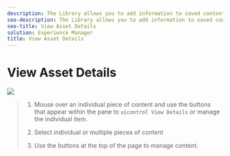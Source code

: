 ```yaml
---
description: The Library allows you to add information to saved content so you can organize your assets based on your brand strategy.
seo-description: The Library allows you to add information to saved content so you can organize your assets based on your brand strategy.
seo-title: View Asset Details
solution: Experience Manager
title: View Asset Details
---
```


# View Asset Details

![](http://350.df9.mwp.accessdomain.com/wp-content/uploads/2015/09/LibraryMultiSelect-1024x560.png)
>1. Mouse over an individual piece of content and use the buttons that appear within the pane to `uicontrol View Details` or manage the individual item.
>   
>1. Select individual or multiple pieces of content
>   
>1. Use the buttons at the top of the page to manage content.
>   
>   
